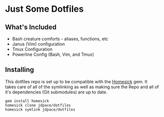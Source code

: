 Just Some Dotfiles
==================

## What's Included

* Bash creature comforts - aliases, functions, etc
* Janus (Vim) configuration
* Tmux Configuration
* Powerline Config (Bash, Vim, and Tmux)


## Installing

This dotfiles repo is set up to be compatible with the
[Homesick](git@github.com:technicalpickles/homesick.git) gem.
It takes care of all of the symlinking as well as making sure
the Repo and all of it's dependencies (Git submodules) are
up to date.

    gem install homesick
    homesick clone jdpace/dotfiles
    homesick symlink jdpace/dotfiles
